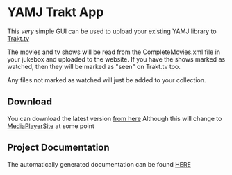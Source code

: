 YAMJ Trakt App
==============

This *very* simple GUI can be used to upload your existing YAMJ library to [Trakt.tv](http://trakt.tv)

The movies and tv shows will be read from the CompleteMovies.xml file in your
jukebox and uploaded to the website. If you have the shows marked as watched,
then they will be marked as "seen" on Trakt.tv too.

Any files not marked as watched will just be added to your collection.

Download
--------
You can download the latest version [from here](https://github.com/Omertron/yamjtrakt/tree/master/release)
Although this will change to [MediaPlayerSite](http://mediaplayersite.com/) at some point

Project Documentation
---------------------
The automatically generated documentation can be found [HERE](http://omertron.github.com/yamjtrakt/)

